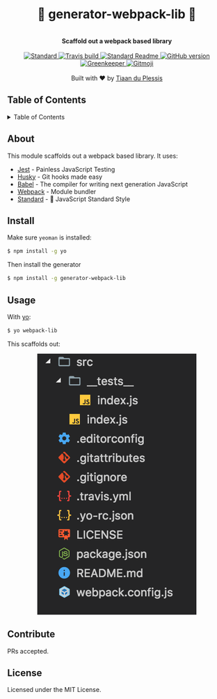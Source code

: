 <h1 align="center">🍦 generator-webpack-lib 🍦</h1>
<br>
<div align="center">
  <strong>Scaffold out a webpack based library</strong>
</div>
<br>
<div align="center">
    <a href="https://github.com/feross/standard">
      <img src="https://img.shields.io/badge/code%20style-standard-brightgreen.svg?style=flat-square" alt="Standard" />
    </a>
    <a href="https://travis-ci.org/tiaanduplessis/generator-webpack-lib">
      <img src="https://img.shields.io/travis/tiaanduplessis/generator-webpack-lib/master.svg?style=flat-square" alt="Travis build" />
    </a>
    <a href="https://github.com/RichardLitt/standard-readme)">
      <img src="https://img.shields.io/badge/standard--readme-OK-green.svg?style=flat-square" alt="Standard Readme" />
    </a>
    <a href="https://badge.fury.io/gh/tiaanduplessis%2Fgenerator-webpack-lib">
      <img src="https://badge.fury.io/gh/tiaanduplessis%2Fgenerator-webpack-lib.svg?style=flat-square" alt="GitHub version" />
   </a>
   <a href="https://greenkeeper.io/">
      <img src="https://badges.greenkeeper.io/tiaanduplessis/generator-webpack-lib.svg?style=flat-square" alt="Greenkeeper" />
   </a>
   <a href="https://gitmoji.carloscuesta.me">
    <img src="https://camo.githubusercontent.com/2a4924a23bd9ef18afe793f4999b1b9ec474e48f/68747470733a2f2f696d672e736869656c64732e696f2f62616467652f6769746d6f6a692d253230f09f989c253230f09f988d2d4646444436372e7376673f7374796c653d666c61742d737175617265" alt="Gitmoji" />
   </a>
</div>
<br>
<div align="center">
  Built with ❤︎ by <a href="http://tiaanduplessis.co.za">Tiaan du Plessis</a>
</div>

<h2>Table of Contents</h2>
<details>
  <summary>Table of Contents</summary>
  <li><a href="#about">About</a></li>
  <li><a href="#install">Install</a></li>
  <li><a href="#usage">Usage</a></li>
  <li><a href="#contribute">Contribute</a></li>
  <li><a href="#license">License</a></li>
</details>

## About

This module scaffolds out a webpack based library. It uses:

- [Jest](https://facebook.github.io/jest/) - Painless JavaScript Testing
- [Husky](https://github.com/typicode/husky) - Git hooks made easy
- [Babel](https://babeljs.io/) - The compiler for writing next generation JavaScript
- [Webpack](https://webpack.js.org/) - Module bundler
- [Standard](https://github.com/feross/standard) - 🌟 JavaScript Standard Style

## Install

Make sure `yeoman` is installed:

```sh
$ npm install -g yo
```

Then install the generator

```sh
$ npm install -g generator-webpack-lib
```

## Usage

With [yo](https://github.com/yeoman/yo):

```sh
$ yo webpack-lib
```

This scaffolds out:

<div align="center">
  <img src="media/output.png" alt="output"/>
</div>

## Contribute

PRs accepted.

## License

Licensed under the MIT License.
